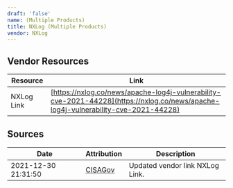 ```yaml
---
draft: 'false'
name: (Multiple Products)
title: NXLog (Multiple Products)
vendor: NXLog
---
```


## Vendor Resources
| Resource | Link |
| --- | --- |
| NXLog Link | [https://nxlog.co/news/apache-log4j-vulnerability-cve-2021-44228](https://nxlog.co/news/apache-log4j-vulnerability-cve-2021-44228) |



## Sources
| Date | Attribution | Description |
| --- | --- | --- |
| 2021-12-30 21:31:50 | [CISAGov](https://raw.githubusercontent.com/cisagov/log4j-affected-db/develop/README.md) | Updated vendor link NXLog Link.  |
